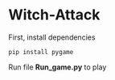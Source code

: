 # Witch-Attack

First, install dependencies

`pip install pygame`

Run file **Run_game.py** to play
